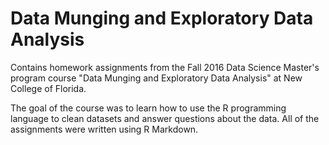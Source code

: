 # Data Munging and Exploratory Data Analysis

Contains homework assignments from the Fall 2016 Data Science Master's program course "Data Munging and Exploratory Data Analysis" at New College of Florida. 

The goal of the course was to learn how to use the R programming language to clean datasets and answer questions about the data. All of the assignments were written using R Markdown.
